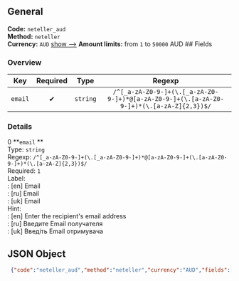 ## General 
**Code:** `neteller_aud`  
**Method:** `neteller`  
**Currency:** `AUD` [show -->]() 
**Amount limits:** from `1`  to `50000`  AUD ## Fields 
### Overview 
|Key|Required|Type|Regexp| 
|:---:|:---:|:---:|:---:| 
|`email` |✔ |`string` |`/^[_a-zA-Z0-9-]+(\.[_a-zA-Z0-9-]+)*@[a-zA-Z0-9-]+(\.[a-zA-Z0-9-]+)*(\.[a-zA-Z]{2,3})$/` | 
 
### Details 
0 **`email` **  
Type: `string`  
Regexp: `/^[_a-zA-Z0-9-]+(\.[_a-zA-Z0-9-]+)*@[a-zA-Z0-9-]+(\.[a-zA-Z0-9-]+)*(\.[a-zA-Z]{2,3})$/`  
Required: `1`  
Label:  
: [en] Email  
: [ru] Email  
: [uk] Email  
Hint:  
: [en] Enter the recipient's email address  
: [ru] Введите Email получателя  
: [uk] Введiть Email отримувача  
## JSON Object 
```json
 {"code":"neteller_aud","method":"neteller","currency":"AUD","fields":[{"key":"email","type":"string","label":{"en":"Email","ru":"Email","uk":"Email"},"hint":{"en":"Enter the recipient's email address","ru":"\u0412\u0432\u0435\u0434\u0438\u0442\u0435 Email \u043f\u043e\u043b\u0443\u0447\u0430\u0442\u0435\u043b\u044f","uk":"\u0412\u0432\u0435\u0434i\u0442\u044c Email \u043e\u0442\u0440\u0438\u043c\u0443\u0432\u0430\u0447\u0430"},"regexp":"\/^[_a-zA-Z0-9-]+(\\.[_a-zA-Z0-9-]+)*@[a-zA-Z0-9-]+(\\.[a-zA-Z0-9-]+)*(\\.[a-zA-Z]{2,3})$\/","required":true,"position":1}],"amount_min":1,"amount_max":50000}```  
